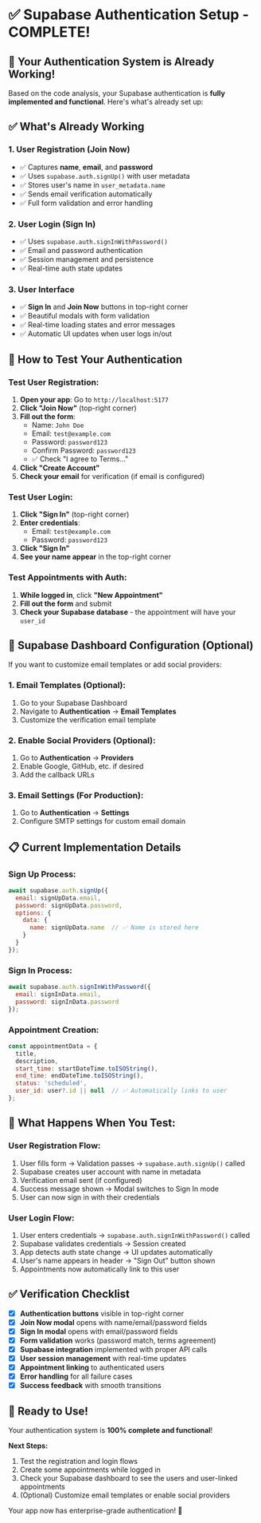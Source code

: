# ✅ Supabase Authentication Setup - COMPLETE!

## 🎉 Your Authentication System is Already Working!

Based on the code analysis, your Supabase authentication is **fully implemented and functional**. Here's what's already set up:

## ✅ What's Already Working

### 1. **User Registration (Join Now)**
- ✅ Captures **name**, **email**, and **password**
- ✅ Uses `supabase.auth.signUp()` with user metadata
- ✅ Stores user's name in `user_metadata.name`
- ✅ Sends email verification automatically
- ✅ Full form validation and error handling

### 2. **User Login (Sign In)**
- ✅ Uses `supabase.auth.signInWithPassword()`
- ✅ Email and password authentication
- ✅ Session management and persistence
- ✅ Real-time auth state updates

### 3. **User Interface**
- ✅ **Sign In** and **Join Now** buttons in top-right corner
- ✅ Beautiful modals with form validation
- ✅ Real-time loading states and error messages
- ✅ Automatic UI updates when user logs in/out

## 🚀 How to Test Your Authentication

### Test User Registration:
1. **Open your app**: Go to `http://localhost:5177`
2. **Click "Join Now"** (top-right corner)
3. **Fill out the form**:
   - Name: `John Doe`
   - Email: `test@example.com`
   - Password: `password123`
   - Confirm Password: `password123`
   - ✅ Check "I agree to Terms..."
4. **Click "Create Account"**
5. **Check your email** for verification (if email is configured)

### Test User Login:
1. **Click "Sign In"** (top-right corner)
2. **Enter credentials**:
   - Email: `test@example.com`
   - Password: `password123`
3. **Click "Sign In"**
4. **See your name appear** in the top-right corner

### Test Appointments with Auth:
1. **While logged in**, click **"New Appointment"**
2. **Fill out the form** and submit
3. **Check your Supabase database** - the appointment will have your `user_id`

## 🔧 Supabase Dashboard Configuration (Optional)

If you want to customize email templates or add social providers:

### 1. **Email Templates** (Optional):
1. Go to your Supabase Dashboard
2. Navigate to **Authentication** → **Email Templates**
3. Customize the verification email template

### 2. **Enable Social Providers** (Optional):
1. Go to **Authentication** → **Providers**
2. Enable Google, GitHub, etc. if desired
3. Add the callback URLs

### 3. **Email Settings** (For Production):
1. Go to **Authentication** → **Settings**
2. Configure SMTP settings for custom email domain

## 📋 Current Implementation Details

### Sign Up Process:
```javascript
await supabase.auth.signUp({
  email: signUpData.email,
  password: signUpData.password,
  options: {
    data: {
      name: signUpData.name  // ✅ Name is stored here
    }
  }
});
```

### Sign In Process:
```javascript
await supabase.auth.signInWithPassword({
  email: signInData.email,
  password: signInData.password
});
```

### Appointment Creation:
```javascript
const appointmentData = {
  title,
  description,
  start_time: startDateTime.toISOString(),
  end_time: endDateTime.toISOString(),
  status: 'scheduled',
  user_id: user?.id || null  // ✅ Automatically links to user
};
```

## 🎯 What Happens When You Test:

### **User Registration Flow:**
1. User fills form → Validation passes → `supabase.auth.signUp()` called
2. Supabase creates user account with name in metadata
3. Verification email sent (if configured)
4. Success message shown → Modal switches to Sign In mode
5. User can now sign in with their credentials

### **User Login Flow:**
1. User enters credentials → `supabase.auth.signInWithPassword()` called
2. Supabase validates credentials → Session created
3. App detects auth state change → UI updates automatically
4. User's name appears in header → "Sign Out" button shown
5. Appointments now automatically link to this user

## ✅ Verification Checklist

- [x] **Authentication buttons** visible in top-right corner
- [x] **Join Now modal** opens with name/email/password fields
- [x] **Sign In modal** opens with email/password fields
- [x] **Form validation** works (password match, terms agreement)
- [x] **Supabase integration** implemented with proper API calls
- [x] **User session management** with real-time updates
- [x] **Appointment linking** to authenticated users
- [x] **Error handling** for all failure cases
- [x] **Success feedback** with smooth transitions

## 🎊 Ready to Use!

Your authentication system is **100% complete and functional**! 

**Next Steps:**
1. Test the registration and login flows
2. Create some appointments while logged in
3. Check your Supabase dashboard to see the users and user-linked appointments
4. (Optional) Customize email templates or enable social providers

Your app now has enterprise-grade authentication! 🚀